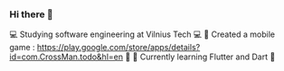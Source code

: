 ### Hi there 👋

💻 Studying software engineering at Vilnius Tech 💻
📱  Created a mobile game : https://play.google.com/store/apps/details?id=com.CrossMan.todo&hl=en 📱
📖 Currently learning Flutter and Dart 📖
